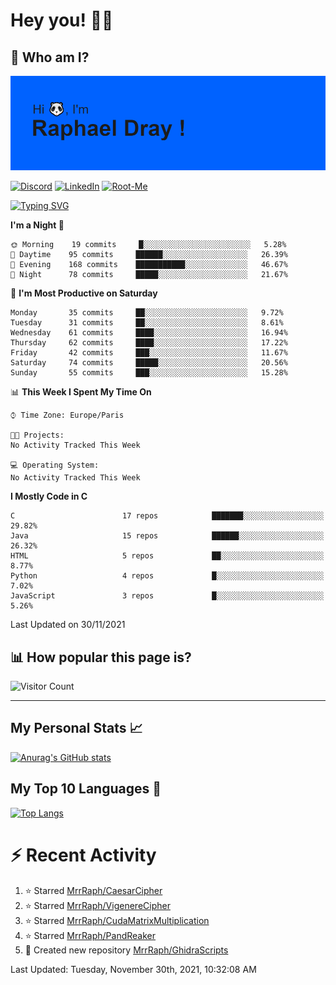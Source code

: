 # **Hey you! 👋🏼**

## **🔎 Who am I?**

<img src="https://github.com/MrrRaph/MrrRaph/blob/master/header.png?raw=true">

[![Discord](https://img.shields.io/badge/Discord-7289DA?style=for-the-badge&logo=discord&logoColor=white
)](https://discordapp.com/users/MrRaph#4214/)
[![LinkedIn](https://img.shields.io/badge/LinkedIn-0077B5?style=for-the-badge&logo=linkedin&logoColor=white)](https://www.linkedin.com/in/raphaeldray/)
[![Root-Me](https://img.shields.io/badge/dynamic/json?color=yellowgreen&label=Root-me%20Score&query=score&style=for-the-badge&url=https://raw.githubusercontent.com/MrrRaph/MrrRaph/master/root-me-stats.json&logoColor=white)](https://www.root-me.org/PandHacker)


[![Typing SVG](https://readme-typing-svg.herokuapp.com?font=glory&size=23&multiline=true&height=65&lines=CyberSecurity+Engineer+%F0%9F%92%BB;Freelance+Fullstack+Developer)](https://git.io/typing-svg)

<!--START_SECTION:waka-->
**I'm a Night 🦉** 

```text
🌞 Morning    19 commits     █░░░░░░░░░░░░░░░░░░░░░░░░   5.28% 
🌆 Daytime    95 commits     ██████░░░░░░░░░░░░░░░░░░░   26.39% 
🌃 Evening    168 commits    ███████████░░░░░░░░░░░░░░   46.67% 
🌙 Night      78 commits     █████░░░░░░░░░░░░░░░░░░░░   21.67%

```
📅 **I'm Most Productive on Saturday** 

```text
Monday       35 commits     ██░░░░░░░░░░░░░░░░░░░░░░░   9.72% 
Tuesday      31 commits     ██░░░░░░░░░░░░░░░░░░░░░░░   8.61% 
Wednesday    61 commits     ████░░░░░░░░░░░░░░░░░░░░░   16.94% 
Thursday     62 commits     ████░░░░░░░░░░░░░░░░░░░░░   17.22% 
Friday       42 commits     ███░░░░░░░░░░░░░░░░░░░░░░   11.67% 
Saturday     74 commits     █████░░░░░░░░░░░░░░░░░░░░   20.56% 
Sunday       55 commits     ███░░░░░░░░░░░░░░░░░░░░░░   15.28%

```


📊 **This Week I Spent My Time On** 

```text
⌚︎ Time Zone: Europe/Paris

🐱‍💻 Projects: 
No Activity Tracked This Week

💻 Operating System: 
No Activity Tracked This Week

```

**I Mostly Code in C** 

```text
C                        17 repos            ███████░░░░░░░░░░░░░░░░░░   29.82% 
Java                     15 repos            ██████░░░░░░░░░░░░░░░░░░░   26.32% 
HTML                     5 repos             ██░░░░░░░░░░░░░░░░░░░░░░░   8.77% 
Python                   4 repos             █░░░░░░░░░░░░░░░░░░░░░░░░   7.02% 
JavaScript               3 repos             █░░░░░░░░░░░░░░░░░░░░░░░░   5.26%

```



 Last Updated on 30/11/2021
<!--END_SECTION:waka-->

## **📊 How popular this page is?**

![Visitor Count](https://profile-counter.glitch.me/MrrRaph/count.svg)

---

## **My Personal Stats 📈**

[![Anurag's GitHub stats](https://github-readme-stats.vercel.app/api?username=mrrraph&count_private=true&show_icons=true&title_color=fff&text_color=fff&bg_color=30,36d1dc,904e95)](https://github.com/anuraghazra/github-readme-stats)

## **My Top 10 Languages 📣**

[![Top Langs](https://github-readme-stats.vercel.app/api/top-langs/?username=mrrraph&langs_count=10&layout=compact&hide=html,css&hide_title=true)](https://github.com/anuraghazra/github-readme-stats)


# **⚡ Recent Activity**

<!--RECENT_ACTIVITY:start-->
1. ⭐ Starred [MrrRaph/CaesarCipher](https://github.com/MrrRaph/CaesarCipher)
2. ⭐ Starred [MrrRaph/VigenereCipher](https://github.com/MrrRaph/VigenereCipher)
3. ⭐ Starred [MrrRaph/CudaMatrixMultiplication](https://github.com/MrrRaph/CudaMatrixMultiplication)
4. ⭐ Starred [MrrRaph/PandReaker](https://github.com/MrrRaph/PandReaker)
5. 📔 Created new repository [MrrRaph/GhidraScripts](https://github.com/MrrRaph/GhidraScripts)
<!--RECENT_ACTIVITY:end-->
<!--RECENT_ACTIVITY:last_update-->
Last Updated: Tuesday, November 30th, 2021, 10:32:08 AM
<!--RECENT_ACTIVITY:last_update_end-->
